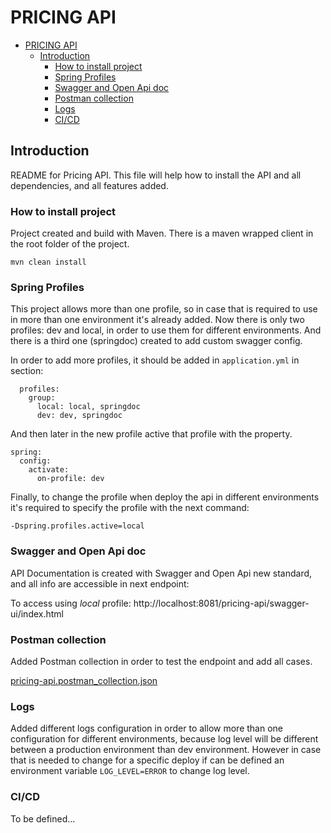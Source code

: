 # PRICING API

<!-- TOC -->
* [PRICING API](#pricing-api)
  * [Introduction](#introduction)
    * [How to install project](#how-to-install-project)
    * [Spring Profiles](#spring-profiles)
    * [Swagger and Open Api doc](#swagger-and-open-api-doc)
    * [Postman collection](#postman-collection)
    * [Logs](#logs)
    * [CI/CD](#cicd)
<!-- TOC -->

## Introduction
README for Pricing API. This file will help how to install the API and all dependencies, and all features added.

### How to install project
Project created and build with Maven. There is a maven wrapped client in the root folder of the project.

``` shell
mvn clean install
```

### Spring Profiles
This project allows more than one profile, so in case that is required to use in more than one environment it's already added.
Now there is only two profiles: dev and local, in order to use them for different environments. And there is a third one (springdoc)
created to add custom swagger config.

In order to add more profiles, it should be added in `application.yml` in section:

```
  profiles:
    group:
      local: local, springdoc
      dev: dev, springdoc
```

And then later in the new profile active that profile with the property.

```
spring:
  config:
    activate:
      on-profile: dev
```

Finally, to change the profile when deploy the api in different environments it's required to specify the profile with the
next command:

```
-Dspring.profiles.active=local
```

### Swagger and Open Api doc

API Documentation is created with Swagger and Open Api new standard, and all info are accessible in next endpoint:

To access using *local* profile: 
http://localhost:8081/pricing-api/swagger-ui/index.html

### Postman collection

Added Postman collection in order to test the endpoint and add all cases.

[pricing-api.postman_collection.json](src/main/resources/pricing-api.postman_collection.json)

### Logs

Added different logs configuration in order to allow more than one configuration for different environments, because log level 
will be different between a production environment than dev environment. However in case that is needed to change for a specific deploy
if can be defined an environment variable `LOG_LEVEL=ERROR` to change log level.

### CI/CD
To be defined...
